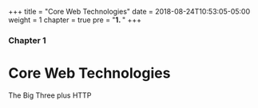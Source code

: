 +++
title = "Core Web Technologies"
date = 2018-08-24T10:53:05-05:00
weight = 1
chapter = true
pre = "<b>1. </b>"
+++

### Chapter 1

# Core Web Technologies

The Big Three plus HTTP

